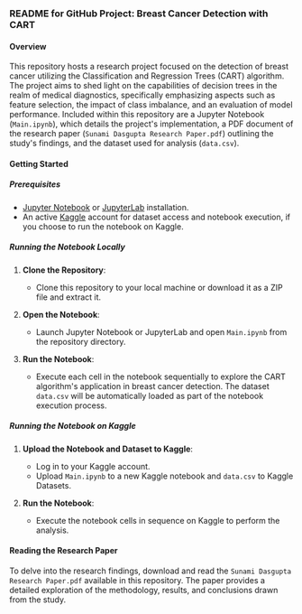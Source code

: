 ### README for GitHub Project: Breast Cancer Detection with CART

#### Overview

This repository hosts a research project focused on the detection of breast cancer utilizing the Classification and Regression Trees (CART) algorithm. The project aims to shed light on the capabilities of decision trees in the realm of medical diagnostics, specifically emphasizing aspects such as feature selection, the impact of class imbalance, and an evaluation of model performance. Included within this repository are a Jupyter Notebook (`Main.ipynb`), which details the project's implementation, a PDF document of the research paper (`Sunami Dasgupta Research Paper.pdf`) outlining the study's findings, and the dataset used for analysis (`data.csv`).

#### Getting Started

##### Prerequisites

- [Jupyter Notebook](https://jupyter.org/install) or [JupyterLab](https://jupyterlab.readthedocs.io/en/stable/getting_started/installation.html) installation.
- An active [Kaggle](https://www.kaggle.com/) account for dataset access and notebook execution, if you choose to run the notebook on Kaggle.

##### Running the Notebook Locally

1. **Clone the Repository**:
   - Clone this repository to your local machine or download it as a ZIP file and extract it.

2. **Open the Notebook**:
   - Launch Jupyter Notebook or JupyterLab and open `Main.ipynb` from the repository directory.

3. **Run the Notebook**:
   - Execute each cell in the notebook sequentially to explore the CART algorithm's application in breast cancer detection. The dataset `data.csv` will be automatically loaded as part of the notebook execution process.

##### Running the Notebook on Kaggle

1. **Upload the Notebook and Dataset to Kaggle**:
   - Log in to your Kaggle account.
   - Upload `Main.ipynb` to a new Kaggle notebook and `data.csv` to Kaggle Datasets.

2. **Run the Notebook**:
   - Execute the notebook cells in sequence on Kaggle to perform the analysis.

#### Reading the Research Paper

To delve into the research findings, download and read the `Sunami Dasgupta Research Paper.pdf` available in this repository. The paper provides a detailed exploration of the methodology, results, and conclusions drawn from the study.

